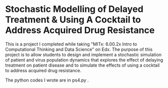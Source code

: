 # Stochastic Modelling of Delayed Treatment & Using A Cocktail to Address Acquired Drug Resistance

This is a project I completed while taking "MITx: 6.00.2x Intro to Computational Thinking and Data Science" on Edx. The purpose of this project is to allow students to design and implement a stochastic simulation of patient and virus population dynamics that explores the effect of delaying treatment on patient disease and to simulate the effects of using a cocktail to address acquired drug resistance. 

The python codes I wrote are in ps4.py .




